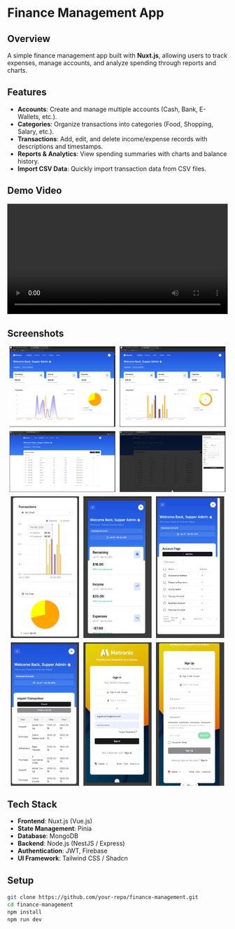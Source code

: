 # Finance Management App

## Overview

A simple finance management app built with **Nuxt.js**, allowing users to track expenses, manage accounts, and analyze spending through reports and charts.

## Features

- **Accounts**: Create and manage multiple accounts (Cash, Bank, E-Wallets, etc.).
- **Categories**: Organize transactions into categories (Food, Shopping, Salary, etc.).
- **Transactions**: Add, edit, and delete income/expense records with descriptions and timestamps.
- **Reports & Analytics**: View spending summaries with charts and balance history.
- **Import CSV Data**: Quickly import transaction data from CSV files.


## Demo Video

<video controls width="100%">
  <source src="https://www.youtube.com/watch?v=6qaSh86tZ24" type="video/mp4">
  Your browser does not support the video tag.
</video>

## Screenshots

<div style="display: flex; flex-wrap: wrap; gap: 10px; justify-content: center;">
  <img src="public/preview/home.jpg" width="48%" alt="Dashboard">
  <img src="public/preview/home-chart.jpg" width="48%" alt="Dashboard">
  <img src="public/preview/trans.jpg" width="48%" alt="Dashboard">
  <img src="public/preview/new-trans.jpg" width="48%" alt="Dashboard">
  <img src="public/preview/chart-sm.jpg" width="31%" alt="Reports">
  <img src="public/preview/home-mb.jpg" width="31%" alt="Reports">
  <img src="public/preview/account-sm.jpg" width="31%" alt="Reports">
  <img src="public/preview/import-sm.jpg" width="31%" alt="Reports">
  <img src="public/preview/sign-in-sm.jpg" width="31%" alt="Reports">
  <img src="public/preview/sign-up-sm.jpg" width="31%" alt="Reports">
</div>

## Tech Stack

- **Frontend**: Nuxt.js (Vue.js)
- **State Management**: Pinia
- **Database**: MongoDB
- **Backend**: Node.js (NestJS / Express)
- **Authentication**: JWT, Firebase
- **UI Framework**: Tailwind CSS / Shadcn

## Setup

```bash
git clone https://github.com/your-repo/finance-management.git
cd finance-management
npm install
npm run dev
```
